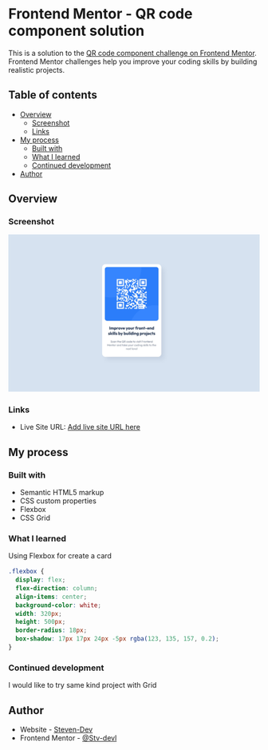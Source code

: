 # Frontend Mentor - QR code component solution

This is a solution to the [QR code component challenge on Frontend Mentor](https://www.frontendmentor.io/challenges/qr-code-component-iux_sIO_H). Frontend Mentor challenges help you improve your coding skills by building realistic projects.

## Table of contents

- [Overview](#overview)
  - [Screenshot](#screenshot)
  - [Links](#links)
- [My process](#my-process)
  - [Built with](#built-with)
  - [What I learned](#what-i-learned)
  - [Continued development](#continued-development)
- [Author](#author)

## Overview

### Screenshot

![](./design/project-screenshot.jpg)

### Links

- Live Site URL: [Add live site URL here](https://stv-devl.github.io/QR-code-component/)

## My process

### Built with

- Semantic HTML5 markup
- CSS custom properties
- Flexbox
- CSS Grid

### What I learned

Using Flexbox for create a card

```css
.flexbox {
  display: flex;
  flex-direction: column;
  align-items: center;
  background-color: white;
  width: 320px;
  height: 500px;
  border-radius: 18px;
  box-shadow: 17px 17px 24px -5px rgba(123, 135, 157, 0.2);
}
```

### Continued development

I would like to try same kind project with Grid

## Author

- Website - [Steven-Dev](https://github.com/Stv-devl)
- Frontend Mentor - [@Stv-devl](https://www.frontendmentor.io/profile/Stv-devl)
